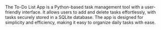 The To-Do List App is a Python-based task management tool with a user-friendly interface. It allows users to add and delete tasks effortlessly, with tasks securely stored in a SQLite database. The app is designed for simplicity and efficiency, making it easy to organize daily tasks with ease.
